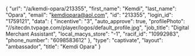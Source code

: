 {
    "url": "\/a\/kemdi-opara\/213355",
    "first_name": "Kemdi",
    "last_name": "Opara",
    "email": "kemdiopara@aol.com",
    "id": "213355",
    "login_id": "1759121",
    "data": {
        "incentive": "3",
        "auto_approve": true,
        "profilePhoto": "\/\/sitecdn.tvpage.com\/player\/logos\/default_profile.jpg",
        "job_title": "Digital Merchant Assistant",
        "local_macys_store": "-1",
        "racif_id": "10992983",
        "phone_number": "6098583612"
    },
    "type": "captivate",
    "layout": "ambassador",
    "title": "Kemdi Opara"
}